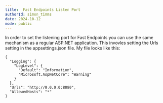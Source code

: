 ```yaml
---
title:  Fast Endpoints Listen Port
authorId: simon_timms
date: 2024-10-12
mode: public
---
```




In order to set the listening port for Fast Endpoints you can use the same mechanism as a regular ASP.NET application. This invovles setting the Urls setting in the appsettings.json file. My file looks like this:

```
{
  "Logging": {
    "LogLevel": {
      "Default": "Information",
      "Microsoft.AspNetCore": "Warning"
    }
  },
  "Urls": "http://0.0.0.0:8080",
  "AllowedHosts": "*"
}
```
